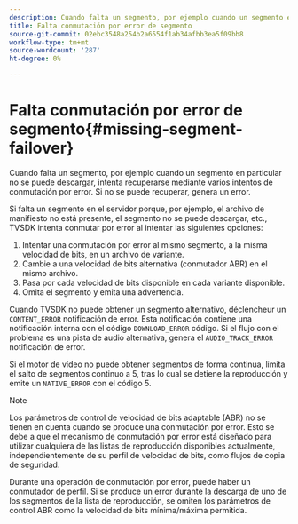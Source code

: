 ```yaml
---
description: Cuando falta un segmento, por ejemplo cuando un segmento en particular no se puede descargar, intenta recuperarse mediante varios intentos de conmutación por error. Si no se puede recuperar, genera un error.
title: Falta conmutación por error de segmento
source-git-commit: 02ebc3548a254b2a6554f1ab34afbb3ea5f09bb8
workflow-type: tm+mt
source-wordcount: '287'
ht-degree: 0%

---
```


# Falta conmutación por error de segmento{#missing-segment-failover}

Cuando falta un segmento, por ejemplo cuando un segmento en particular no se puede descargar, intenta recuperarse mediante varios intentos de conmutación por error. Si no se puede recuperar, genera un error.

Si falta un segmento en el servidor porque, por ejemplo, el archivo de manifiesto no está presente, el segmento no se puede descargar, etc., TVSDK intenta conmutar por error al intentar las siguientes opciones:

1. Intentar una conmutación por error al mismo segmento, a la misma velocidad de bits, en un archivo de variante.
1. Cambie a una velocidad de bits alternativa (conmutador ABR) en el mismo archivo.
1. Pasa por cada velocidad de bits disponible en cada variante disponible.
1. Omita el segmento y emita una advertencia.

Cuando TVSDK no puede obtener un segmento alternativo, déclencheur un `CONTENT_ERROR` notificación de error. Esta notificación contiene una notificación interna con el código `DOWNLOAD_ERROR` código. Si el flujo con el problema es una pista de audio alternativa, genera el `AUDIO_TRACK_ERROR` notificación de error.

Si el motor de vídeo no puede obtener segmentos de forma continua, limita el salto de segmentos continuo a 5, tras lo cual se detiene la reproducción y emite un `NATIVE_ERROR` con el código 5.

>[!NOTE]
>
>Los parámetros de control de velocidad de bits adaptable (ABR) no se tienen en cuenta cuando se produce una conmutación por error. Esto se debe a que el mecanismo de conmutación por error está diseñado para utilizar cualquiera de las listas de reproducción disponibles actualmente, independientemente de su perfil de velocidad de bits, como flujos de copia de seguridad.
>
>Durante una operación de conmutación por error, puede haber un conmutador de perfil. Si se produce un error durante la descarga de uno de los segmentos de la lista de reproducción, se omiten los parámetros de control ABR como la velocidad de bits mínima/máxima permitida.
